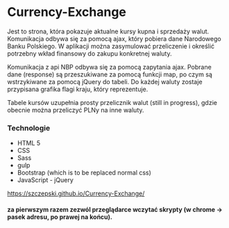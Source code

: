 # Currency-Exchange
Jest to strona, która pokazuje aktualne kursy kupna i sprzedaży walut.
Komunikacja odbywa się za pomocą ajax, który pobiera dane Narodowego Banku Polskiego.
W aplikacji można zasymulować przeliczenie i określić potrzebny wkład finansowy do zakupu konkretnej waluty.

Komunikacja z api NBP odbywa się za pomocą zapytania ajax.
Pobrane dane (response) są przeszukiwane za pomocą funkcji map, po czym są wstrzykiwane za pomocą jQuery do tabeli.
Do każdej waluty zostaje przypisana grafika flagi kraju, który reprezentuje.

Tabele kursów uzupełnia prosty przelicznik walut (still in progress), gdzie obecnie można przeliczyć PLNy na inne waluty.

### Technologie
* HTML 5
* CSS
* Sass
* gulp
* Bootstrap (which is to be replaced normal css)
* JavaScript - jQuery

https://szczepski.github.io/Currency-Exchange/

#### za pierwszym razem zezwól przeglądarce wczytać skrypty (w chrome -> pasek adresu, po prawej na końcu).
